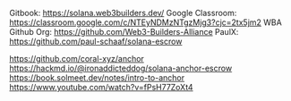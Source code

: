 Gitbook: https://solana.web3builders.dev/
Google Classroom:  https://classroom.google.com/c/NTEyNDMzNTgzMjg3?cjc=2tx5jm2
WBA Github Org:  https://github.com/Web3-Builders-Alliance
PaulX: https://github.com/paul-schaaf/solana-escrow

https://github.com/coral-xyz/anchor
https://hackmd.io/@ironaddicteddog/solana-anchor-escrow
https://book.solmeet.dev/notes/intro-to-anchor
https://www.youtube.com/watch?v=fPsH77ZoXt4